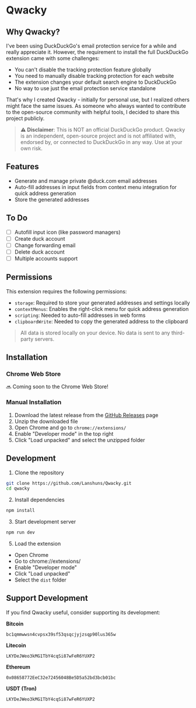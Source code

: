 # Qwacky

## Why Qwacky?

I've been using DuckDuckGo's email protection service for a while and really appreciate it. However, the requirement to install the full DuckDuckGo extension came with some challenges:

- You can't disable the tracking protection feature globally
- You need to manually disable tracking protection for each website
- The extension changes your default search engine to DuckDuckGo
- No way to use just the email protection service standalone

That's why I created Qwacky - initially for personal use, but I realized others might face the same issues. As someone who always wanted to contribute to the open-source community with helpful tools, I decided to share this project publicly.

> **⚠️ Disclaimer**: This is NOT an official DuckDuckGo product. Qwacky is an independent, open-source project and is not affiliated with, endorsed by, or connected to DuckDuckGo in any way. Use at your own risk.

## Features
- Generate and manage private @duck.com email addresses
- Auto-fill addresses in input fields from context menu integration for quick address generation
- Store the generated addresses

## To Do

- [ ] Autofill input icon (like password managers)
- [ ] Create duck account
- [ ] Change forwarding email
- [ ] Delete duck account
- [ ] Multiple accounts support

## Permissions

This extension requires the following permissions:

- `storage`: Required to store your generated addresses and settings locally
- `contextMenus`: Enables the right-click menu for quick address generation
- `scripting`: Needed to auto-fill addresses in web forms
- `clipboardWrite`: Needed to copy the generated address to the clipboard

> All data is stored locally on your device. No data is sent to any third-party servers.

## Installation

### Chrome Web Store
🔜 Coming soon to the Chrome Web Store!

### Manual Installation
1. Download the latest release from the [GitHub Releases](https://github.com/Lanshuns/Qwacky/releases) page
2. Unzip the downloaded file
3. Open Chrome and go to `chrome://extensions/`
4. Enable "Developer mode" in the top right
5. Click "Load unpacked" and select the unzipped folder

## Development

1. Clone the repository
```bash
git clone https://github.com/Lanshuns/Qwacky.git
cd qwacky
```

2. Install dependencies
```bash
npm install
```

3. Start development server
```bash
npm run dev
```

5. Load the extension
- Open Chrome
- Go to chrome://extensions/
- Enable "Developer mode"
- Click "Load unpacked"
- Select the `dist` folder

## Support Development

If you find Qwacky useful, consider supporting its development:

**Bitcoin**
```
bc1qmmwwsn4cvpsx39sf53qsqcjyjzsqp90lus365w
```

**Litecoin**
```
LKYDeJWeo3kMG1TbY4cqSi87wFeR6YUXP2
```

**Ethereum**
```
0x08658772EeC32e72456048Be5D5a52bd3bcb01bc
```

**USDT (Tron)**
```
LKYDeJWeo3kMG1TbY4cqSi87wFeR6YUXP2
```
